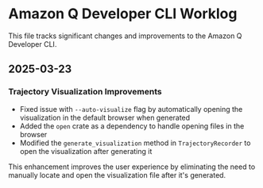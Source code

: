 # Amazon Q Developer CLI Worklog

This file tracks significant changes and improvements to the Amazon Q Developer CLI.

## 2025-03-23

### Trajectory Visualization Improvements

- Fixed issue with `--auto-visualize` flag by automatically opening the visualization in the default browser when generated
- Added the `open` crate as a dependency to handle opening files in the browser
- Modified the `generate_visualization` method in `TrajectoryRecorder` to open the visualization after generating it

This enhancement improves the user experience by eliminating the need to manually locate and open the visualization file after it's generated.
